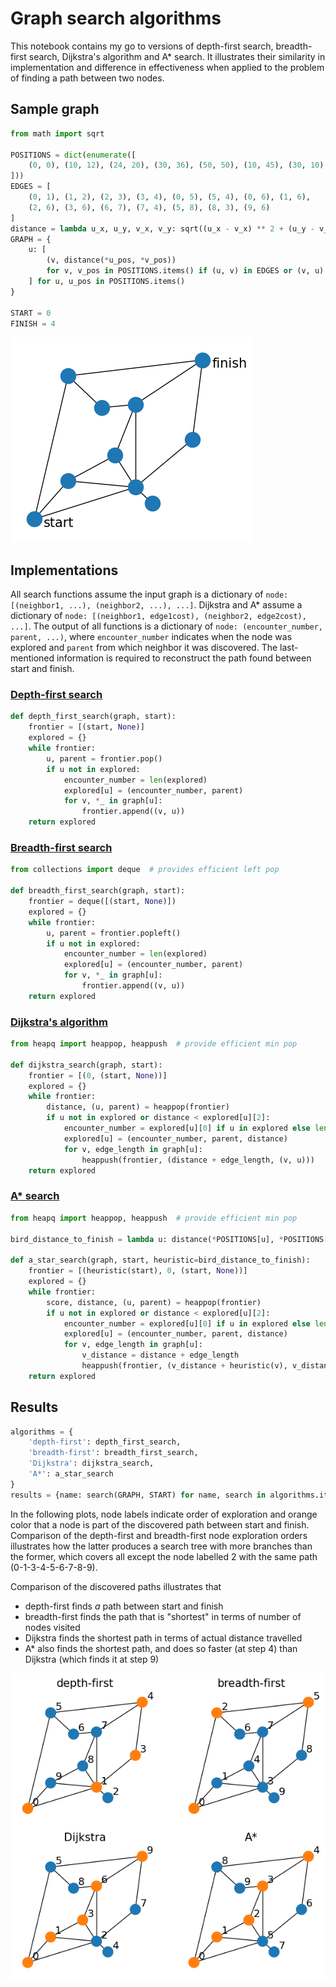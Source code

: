 # Graph search algorithms
This notebook contains my go to versions of depth-first search, breadth-first search, Dijkstra's algorithm and A* search.
It illustrates their similarity in implementation and difference in effectiveness when applied to the problem of finding a path between two nodes.

## Sample graph


```python
from math import sqrt

POSITIONS = dict(enumerate([
    (0, 0), (10, 12), (24, 20), (30, 36), (50, 50), (10, 45), (30, 10), (47, 25), (20, 35), (35, 5)
]))
EDGES = [
    (0, 1), (1, 2), (2, 3), (3, 4), (0, 5), (5, 4), (0, 6), (1, 6),
    (2, 6), (3, 6), (6, 7), (7, 4), (5, 8), (8, 3), (9, 6)
]
distance = lambda u_x, u_y, v_x, v_y: sqrt((u_x - v_x) ** 2 + (u_y - v_y) ** 2)
GRAPH = {
    u: [
        (v, distance(*u_pos, *v_pos))
        for v, v_pos in POSITIONS.items() if (u, v) in EDGES or (v, u) in EDGES
    ] for u, u_pos in POSITIONS.items()
}

START = 0
FINISH = 4
```


    
![png](README_files/README_3_0.png)
    


## Implementations
All search functions assume the input graph is a dictionary of `node: [(neighbor1, ...), (neighbor2, ...), ...]`.
Dijkstra and A* assume a dictionary of `node: [(neighbor1, edge1cost), (neighbor2, edge2cost), ...]`.
The output of all functions is a dictionary of `node: (encounter_number, parent, ...)`,
where `encounter_number` indicates when the node was explored and `parent` from which neighbor it was discovered.
The last-mentioned information is required to reconstruct the path found between start and finish.

### [Depth-first search](https://en.wikipedia.org/wiki/Depth-first_search)


```python
def depth_first_search(graph, start):
    frontier = [(start, None)]
    explored = {}
    while frontier:
        u, parent = frontier.pop()
        if u not in explored:
            encounter_number = len(explored)
            explored[u] = (encounter_number, parent)
            for v, *_ in graph[u]:
                frontier.append((v, u))
    return explored
```

### [Breadth-first search](https://en.wikipedia.org/wiki/Depth-first_search)


```python
from collections import deque  # provides efficient left pop

def breadth_first_search(graph, start):
    frontier = deque([(start, None)])
    explored = {}
    while frontier:
        u, parent = frontier.popleft()
        if u not in explored:
            encounter_number = len(explored)
            explored[u] = (encounter_number, parent)
            for v, *_ in graph[u]:
                frontier.append((v, u))
    return explored
```

### [Dijkstra's algorithm](https://en.wikipedia.org/wiki/Dijkstra%27s_algorithm)


```python
from heapq import heappop, heappush  # provide efficient min pop

def dijkstra_search(graph, start):
    frontier = [(0, (start, None))]
    explored = {}
    while frontier:
        distance, (u, parent) = heappop(frontier)
        if u not in explored or distance < explored[u][2]:
            encounter_number = explored[u][0] if u in explored else len(explored)
            explored[u] = (encounter_number, parent, distance)
            for v, edge_length in graph[u]:
                heappush(frontier, (distance + edge_length, (v, u)))
    return explored
```

### [A* search](https://en.wikipedia.org/wiki/A*_search_algorithm)


```python
from heapq import heappop, heappush  # provide efficient min pop

bird_distance_to_finish = lambda u: distance(*POSITIONS[u], *POSITIONS[FINISH])

def a_star_search(graph, start, heuristic=bird_distance_to_finish):
    frontier = [(heuristic(start), 0, (start, None))]
    explored = {}
    while frontier:
        score, distance, (u, parent) = heappop(frontier)
        if u not in explored or distance < explored[u][2]:
            encounter_number = explored[u][0] if u in explored else len(explored)
            explored[u] = (encounter_number, parent, distance)
            for v, edge_length in graph[u]:
                v_distance = distance + edge_length
                heappush(frontier, (v_distance + heuristic(v), v_distance, (v, u)))
    return explored
```

## Results


```python
algorithms = {
    'depth-first': depth_first_search,
    'breadth-first': breadth_first_search,
    'Dijkstra': dijkstra_search,
    'A*': a_star_search
}
results = {name: search(GRAPH, START) for name, search in algorithms.items()}
```

In the following plots, node labels indicate order of exploration and orange color that a node is part of the discovered path between start and finish.
Comparison of the depth-first and breadth-first node exploration orders illustrates how the latter produces a search tree with more branches than the former,
which covers all except the node labelled 2 with the same path (0-1-3-4-5-6-7-8-9).

Comparison of the discovered paths illustrates that
- depth-first finds *a* path between start and finish
- breadth-first finds the path that is "shortest" in terms of number of nodes visited
- Dijkstra finds the shortest path in terms of actual distance travelled
- A* also finds the shortest path, and does so faster (at step 4) than Dijkstra (which finds it at step 9)


    
![png](README_files/README_16_0.png)
    


